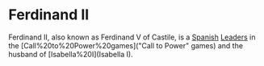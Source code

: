 # Ferdinand II

Ferdinand II, also known as Ferdinand V of Castile, is a [Spanish](Spanish) [Leaders](leader) in the [Call%20to%20Power%20games]("Call to Power" games) and the husband of [Isabella%20I](Isabella I).